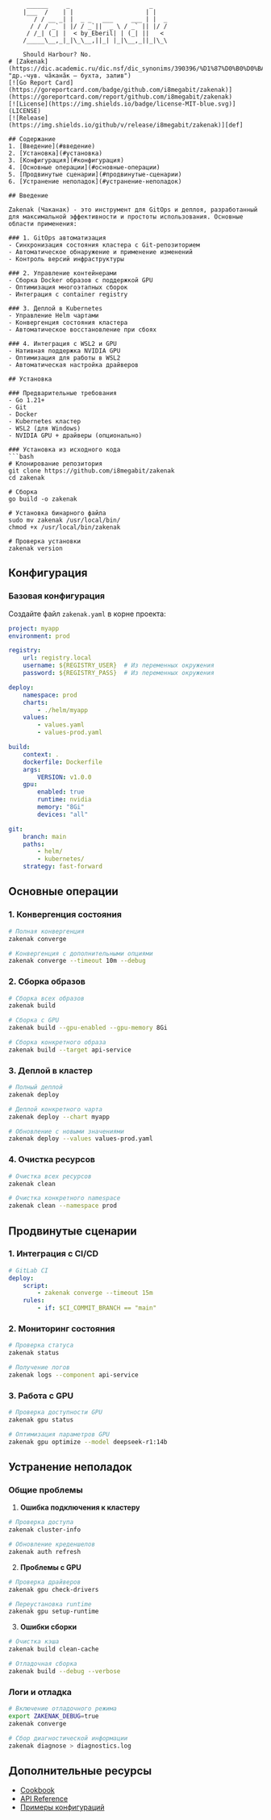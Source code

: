 ```ascii
     ______     _                      _    
    |___  /    | |                    | |   
       / / __ _| |  _ _   ___     ___ | |  _
      / / / _` | |/ / _`||  _ \ / _` || |/ /
     / /_| (_| |  < by_Eberil| | (_| ||   < 
    /_____\__,_|_|\_\__,||_| |_|\__,_||_|\_\

    Should Harbour?	No.
# [Zakenak](https://dic.academic.ru/dic.nsf/dic_synonims/390396/%D1%87%D0%B0%D0%BA%D0%B0%D0%BD%D0%B0%D0%BAчаканак "др.-чув. чӑканӑк — бухта, залив")
[![Go Report Card](https://goreportcard.com/badge/github.com/i8megabit/zakenak)](https://goreportcard.com/report/github.com/i8megabit/zakenak)
[![License](https://img.shields.io/badge/license-MIT-blue.svg)](LICENSE)
[![Release](https://img.shields.io/github/v/release/i8megabit/zakenak)][def]

## Содержание
1. [Введение](#введение)
2. [Установка](#установка)
3. [Конфигурация](#конфигурация)
4. [Основные операции](#основные-операции)
5. [Продвинутые сценарии](#продвинутые-сценарии)
6. [Устранение неполадок](#устранение-неполадок)

## Введение

Zakenak (Чаканак) - это инструмент для GitOps и деплоя, разработанный для максимальной эффективности и простоты использования. Основные области применения:

### 1. GitOps автоматизация
- Синхронизация состояния кластера с Git-репозиторием
- Автоматическое обнаружение и применение изменений
- Контроль версий инфраструктуры

### 2. Управление контейнерами
- Сборка Docker образов с поддержкой GPU
- Оптимизация многоэтапных сборок
- Интеграция с container registry

### 3. Деплой в Kubernetes
- Управление Helm чартами
- Конвергенция состояния кластера
- Автоматическое восстановление при сбоях

### 4. Интеграция с WSL2 и GPU
- Нативная поддержка NVIDIA GPU
- Оптимизация для работы в WSL2
- Автоматическая настройка драйверов

## Установка

### Предварительные требования
- Go 1.21+
- Git
- Docker
- Kubernetes кластер
- WSL2 (для Windows)
- NVIDIA GPU + драйверы (опционально)

### Установка из исходного кода
```bash
# Клонирование репозитория
git clone https://github.com/i8megabit/zakenak
cd zakenak

# Сборка
go build -o zakenak

# Установка бинарного файла
sudo mv zakenak /usr/local/bin/
chmod +x /usr/local/bin/zakenak

# Проверка установки
zakenak version
```

## Конфигурация

### Базовая конфигурация
Создайте файл `zakenak.yaml` в корне проекта:

```yaml
project: myapp
environment: prod

registry:
    url: registry.local
    username: ${REGISTRY_USER}  # Из переменных окружения
    password: ${REGISTRY_PASS}  # Из переменных окружения

deploy:
    namespace: prod
    charts:
        - ./helm/myapp
    values:
        - values.yaml
        - values-prod.yaml

build:
    context: .
    dockerfile: Dockerfile
    args:
        VERSION: v1.0.0
    gpu:
        enabled: true
        runtime: nvidia
        memory: "8Gi"
        devices: "all"

git:
    branch: main
    paths:
        - helm/
        - kubernetes/
    strategy: fast-forward
```

## Основные операции

### 1. Конвергенция состояния
```bash
# Полная конвергенция
zakenak converge

# Конвергенция с дополнительными опциями
zakenak converge --timeout 10m --debug
```

### 2. Сборка образов
```bash
# Сборка всех образов
zakenak build

# Сборка с GPU
zakenak build --gpu-enabled --gpu-memory 8Gi

# Сборка конкретного образа
zakenak build --target api-service
```

### 3. Деплой в кластер
```bash
# Полный деплой
zakenak deploy

# Деплой конкретного чарта
zakenak deploy --chart myapp

# Обновление с новыми значениями
zakenak deploy --values values-prod.yaml
```

### 4. Очистка ресурсов
```bash
# Очистка всех ресурсов
zakenak clean

# Очистка конкретного namespace
zakenak clean --namespace prod
```

## Продвинутые сценарии

### 1. Интеграция с CI/CD
```yaml
# GitLab CI
deploy:
    script:
        - zakenak converge --timeout 15m
    rules:
        - if: $CI_COMMIT_BRANCH == "main"
```

### 2. Мониторинг состояния
```bash
# Проверка статуса
zakenak status

# Получение логов
zakenak logs --component api-service
```

### 3. Работа с GPU
```bash
# Проверка доступности GPU
zakenak gpu status

# Оптимизация параметров GPU
zakenak gpu optimize --model deepseek-r1:14b
```

## Устранение неполадок

### Общие проблемы
1. **Ошибка подключения к кластеру**
```bash
# Проверка доступа
zakenak cluster-info

# Обновление креденшелов
zakenak auth refresh
```

2. **Проблемы с GPU**
```bash
# Проверка драйверов
zakenak gpu check-drivers

# Переустановка runtime
zakenak gpu setup-runtime
```

3. **Ошибки сборки**
```bash
# Очистка кэша
zakenak build clean-cache

# Отладочная сборка
zakenak build --debug --verbose
```

### Логи и отладка
```bash
# Включение отладочного режима
export ZAKENAK_DEBUG=true
zakenak converge

# Сбор диагностической информации
zakenak diagnose > diagnostics.log
```

## Дополнительные ресурсы
- [Cookbook](COOKBOOK.md)
- [API Reference](API.md)
- [Примеры конфигураций](examples/)

[def]: https://github.com/i8megabit/zakenak/releases